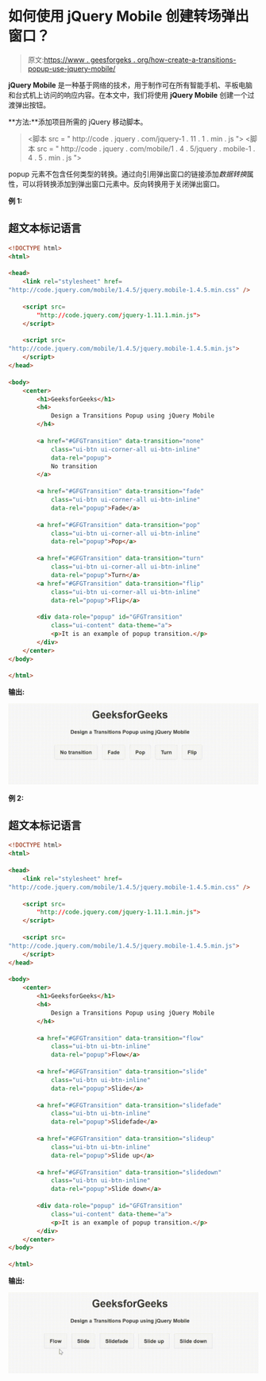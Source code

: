 # 如何使用 jQuery Mobile 创建转场弹出窗口？

> 原文:[https://www . geesforgeks . org/how-create-a-transitions-popup-use-jquery-mobile/](https://www.geeksforgeeks.org/how-to-create-a-transitions-popup-using-jquery-mobile/)

**jQuery Mobile** 是一种基于网络的技术，用于制作可在所有智能手机、平板电脑和台式机上访问的响应内容。在本文中，我们将使用 **jQuery Mobile** 创建一个过渡弹出按钮。

**方法:**添加项目所需的 jQuery 移动脚本。

> <link rel="”stylesheet”" href="”http://code.jquery.com/mobile/1.4.5/jquery.mobile-1.4.5.min.css”">
> <脚本 src = " http://code . jquery . com/jquery-1 . 11 . 1 . min . js "></脚本>
> <脚本 src = " http://code . jquery . com/mobile/1 . 4 . 5/jquery . mobile-1 . 4 . 5 . min . js "></脚本>

popup 元素不包含任何类型的转换。通过向引用弹出窗口的链接添加*数据转换*属性，可以将转换添加到弹出窗口元素中。反向转换用于关闭弹出窗口。

**例 1:**

## 超文本标记语言

```html
<!DOCTYPE html>
<html>

<head>
    <link rel="stylesheet" href=
"http://code.jquery.com/mobile/1.4.5/jquery.mobile-1.4.5.min.css" />

    <script src=
        "http://code.jquery.com/jquery-1.11.1.min.js">
    </script>

    <script src=
"http://code.jquery.com/mobile/1.4.5/jquery.mobile-1.4.5.min.js">
    </script>
</head>

<body>
    <center>
        <h1>GeeksforGeeks</h1>
        <h4>
            Design a Transitions Popup using jQuery Mobile
        </h4>

        <a href="#GFGTransition" data-transition="none" 
            class="ui-btn ui-corner-all ui-btn-inline" 
            data-rel="popup">
            No transition
        </a>

        <a href="#GFGTransition" data-transition="fade" 
            class="ui-btn ui-corner-all ui-btn-inline"
            data-rel="popup">Fade</a>

        <a href="#GFGTransition" data-transition="pop" 
            class="ui-btn ui-corner-all ui-btn-inline" 
            data-rel="popup">Pop</a>

        <a href="#GFGTransition" data-transition="turn" 
            class="ui-btn ui-corner-all ui-btn-inline"
            data-rel="popup">Turn</a>
        <a href="#GFGTransition" data-transition="flip" 
            class="ui-btn ui-corner-all ui-btn-inline"
            data-rel="popup">Flip</a>

        <div data-role="popup" id="GFGTransition" 
            class="ui-content" data-theme="a">
            <p>It is an example of popup transition.</p>
        </div>
    </center>
</body>

</html>
```

**输出:**

![](img/9cb50c5a62eacbc57691849a6f49b3eb.png)

**例 2:**

## 超文本标记语言

```html
<!DOCTYPE html>
<html>

<head>
    <link rel="stylesheet" href=
"http://code.jquery.com/mobile/1.4.5/jquery.mobile-1.4.5.min.css" />

    <script src=
        "http://code.jquery.com/jquery-1.11.1.min.js">
    </script>

    <script src=
"http://code.jquery.com/mobile/1.4.5/jquery.mobile-1.4.5.min.js">
    </script>
</head>

<body>
    <center>
        <h1>GeeksforGeeks</h1>
        <h4>
            Design a Transitions Popup using jQuery Mobile
        </h4>

        <a href="#GFGTransition" data-transition="flow" 
            class="ui-btn ui-btn-inline"
            data-rel="popup">Flow</a>

        <a href="#GFGTransition" data-transition="slide" 
            class="ui-btn ui-btn-inline"
            data-rel="popup">Slide</a>

        <a href="#GFGTransition" data-transition="slidefade" 
            class="ui-btn ui-btn-inline"
            data-rel="popup">Slidefade</a>

        <a href="#GFGTransition" data-transition="slideup" 
            class="ui-btn ui-btn-inline"
            data-rel="popup">Slide up</a>

        <a href="#GFGTransition" data-transition="slidedown" 
            class="ui-btn ui-btn-inline"
            data-rel="popup">Slide down</a>

        <div data-role="popup" id="GFGTransition" 
            class="ui-content" data-theme="a">
            <p>It is an example of popup transition.</p>
        </div>
    </center>
</body>

</html>
```

**输出:**

![](img/68a71894cdc199560e080b30bfdf0a0b.png)